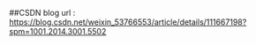 ##CSDN blog  url :
https://blog.csdn.net/weixin_53766553/article/details/111667198?spm=1001.2014.3001.5502